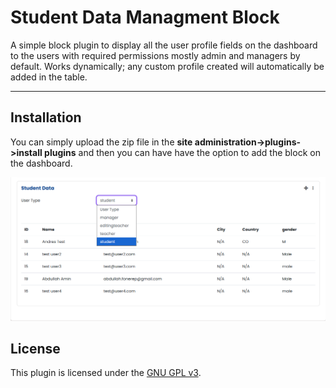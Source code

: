 
# Student Data Managment Block

A simple block plugin to display all the user profile fields on the dashboard to the users with required permissions mostly admin and managers by default. Works dynamically; any custom profile created will automatically be added in the table.

---

## Installation

You can simply upload the zip file in the **site administration->plugins->install plugins** and then you can have have the option to add the block on the dashboard.

![alt text](image.png)

## License

This plugin is licensed under the [GNU GPL v3](http://www.gnu.org/licenses/).


